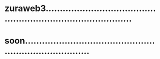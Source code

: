 # zuraweb3....................................................................................
# soon............................................................................
